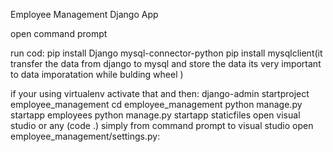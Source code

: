 Employee Management Django App

open command prompt 
 
 run cod:
        pip install Django mysql-connector-python
        pip install mysqlclient(it transfer the data from django to mysql and store the data its very important to data imporatation while bulding wheel )
        
if your using virtualenv activate that and then:
        django-admin startproject employee_management
        cd employee_management
        python manage.py startapp employees
        python manage.py startapp  staticfiles
        open visual studio or any (code .) simply from command prompt to visual studio 
open employee_management/settings.py:


        
